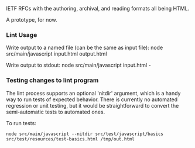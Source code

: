 IETF RFCs with the authoring, archival, and reading formats all being HTML.

A prototype, for now.


### Lint Usage
Write output to a named file (can be the same as input file):
    node src/main/javascript input.html output.html

Write output to stdout:
    node src/main/javascript input.html -


### Testing changes to lint program
The lint process supports an optional 'nitdir' argument, which is a handy way
to run tests of expected behavior. There is currently no automated regression
or unit testing, but it would be straightforward to convert the semi-automatic
tests to automated ones.

To run tests:

    node src/main/javascript --nitdir src/test/javascript/basics src/test/resources/test-basics.html /tmp/out.html
